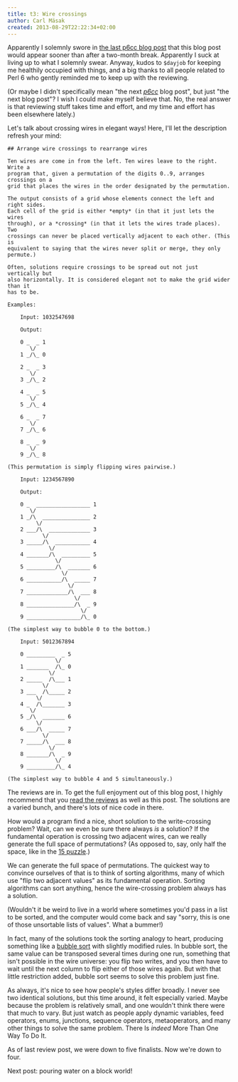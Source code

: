 ```yaml
---
title: t3: Wire crossings
author: Carl Mäsak
created: 2013-08-29T22:22:34+02:00
---
```

Apparently I solemnly swore in [the last p6cc blog
post](http://strangelyconsistent.org/blog/t2-rectangle-haikus) that this blog
post would appear sooner than after a two-month break. Apparently I suck at
living up to what I solemnly swear. Anyway, kudos to `$dayjob` for keeping me
healthily occupied with things, and a big thanks to all people related to Perl
6 who gently reminded me to keep up with the reviewing.

(Or maybe I didn't specifically mean "the next
*[p6cc](http://github.com/masak/p6cc2012#readme)* blog post", but just "the
next blog post"? I wish I could make myself believe that. No, the real answer
is that reviewing stuff takes time and effort, and my time and effort has been
elsewhere lately.)

Let's talk about crossing wires in elegant ways! Here, I'll let the description
refresh your mind:

    ## Arrange wire crossings to rearrange wires

    Ten wires are come in from the left. Ten wires leave to the right. Write a
    program that, given a permutation of the digits 0..9, arranges crossings on a
    grid that places the wires in the order designated by the permutation.

    The output consists of a grid whose elements connect the left and right sides.
    Each cell of the grid is either *empty* (in that it just lets the wires
    through), or a *crossing* (in that it lets the wires trade places). Two
    crossings can never be placed vertically adjacent to each other. (This is
    equivalent to saying that the wires never split or merge, they only permute.)

    Often, solutions require crossings to be spread out not just vertically but
    also horizontally. It is considered elegant not to make the grid wider than it
    has to be.

    Examples:

        Input: 1032547698

        Output:

        0 _  _ 1
           \/
        1 _/\_ 0

        2 _  _ 3
           \/
        3 _/\_ 2

        4 _  _ 5
           \/
        5 _/\_ 4

        6 _  _ 7
           \/
        7 _/\_ 6

        8 _  _ 9
           \/
        9 _/\_ 8

    (This permutation is simply flipping wires pairwise.)

        Input: 1234567890

        Output:

        0 _  _________________ 1
           \/
        1 _/\  _______________ 2
             \/
        2 ___/\  _____________ 3
               \/
        3 _____/\  ___________ 4
                 \/
        4 _______/\  _________ 5
                   \/
        5 _________/\  _______ 6
                     \/
        6 ___________/\  _____ 7
                       \/
        7 _____________/\  ___ 8
                         \/
        8 _______________/\  _ 9
                           \/
        9 _________________/\_ 0

    (The simplest way to bubble 0 to the bottom.)

        Input: 5012367894

        0 _________  _ 5
                   \/
        1 _______  /\_ 0
                 \/
        2 _____  /\___ 1
               \/
        3 ___  /\_____ 2
             \/
        4 _  /\_______ 3
           \/
        5 _/\  _______ 6
             \/
        6 ___/\  _____ 7
               \/
        7 _____/\  ___ 8
                 \/
        8 _______/\  _ 9
                   \/
        9 _________/\_ 4

    (The simplest way to bubble 4 and 5 simultaneously.)

The reviews are in. To get the full enjoyment out of this blog post, I highly
recommend that you [read the
reviews](https://github.com/masak/p6cc2012/tree/master/t3/review) as well as
this post. The solutions are a varied bunch, and there's lots of nice code in
there.

How would a program find a nice, short solution to the write-crossing problem?
Wait, can we even be sure there always *is* a solution? If the fundamental
operation is crossing two adjacent wires, can we really generate the full space
of permutations? (As opposed to, say, only half the space, like in the [15
puzzle](https://en.wikipedia.org/wiki/15_puzzle).)

We can generate the full space of permutations. The quickest way to convince
ourselves of that is to think of sorting algorithms, many of which use "flip
two adjacent values" as its fundamental operation. Sorting algorithms can sort
anything, hence the wire-crossing problem always has a solution.

(Wouldn't it be weird to live in a world where sometimes you'd pass in a list
to be sorted, and the computer would come back and say "sorry, this is one of
those unsortable lists of values". What a bummer!)

In fact, many of the solutions took the sorting analogy to heart, producing
something like a [bubble sort](https://en.wikipedia.org/wiki/Bubble_sort) with
slightly modified rules. In bubble sort, the same value can be transposed
several times during one run, something that isn't possible in the wire
universe: you flip two writes, and you then have to wait until the next column
to flip either of those wires again. But with that little restriction added,
bubble sort seems to solve this problem just fine.

As always, it's nice to see how people's styles differ broadly. I never see two
identical solutions, but this time around, it felt especially varied. Maybe
because the problem is relatively small, and one wouldn't think there were that
much to vary. But just watch as people apply dynamic variables, feed operators,
enums, junctions, sequence operators, metaoperators, and many other things to
solve the same problem. There Is *indeed* More Than One Way To Do It.

As of last review post, we were down to five finalists. Now we're down to four.

Next post: pouring water on a block world!
